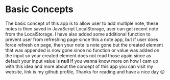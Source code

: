<div id="readme">
  <h1>Basic Concepts</h1>
  <p>The basic concept of this app is to allow user to add multiple note, these notes is then saved in JavaScript LocalStorage, user can get recent note from the LocalStorage. I have also added some additional function to prevent user from refreshing page since this a note app, but if user does force refresh on page, then your note is note gone but the created element that was appended is now gone since no function or value was added on the input so your created element does not read those again since as default your input value is <b>null</b> If you wanna know more on how I cam up with this idea and more about the concept of this app you can visit my website, link is my github profile, Thanks for reading and have a nice day 😉</p>
</div>